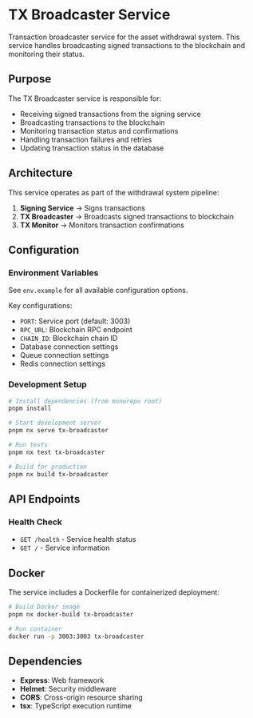# TX Broadcaster Service

Transaction broadcaster service for the asset withdrawal system. This service handles broadcasting signed transactions to the blockchain and monitoring their status.

## Purpose

The TX Broadcaster service is responsible for:
- Receiving signed transactions from the signing service
- Broadcasting transactions to the blockchain
- Monitoring transaction status and confirmations
- Handling transaction failures and retries
- Updating transaction status in the database

## Architecture

This service operates as part of the withdrawal system pipeline:
1. **Signing Service** → Signs transactions
2. **TX Broadcaster** → Broadcasts signed transactions to blockchain  
3. **TX Monitor** → Monitors transaction confirmations

## Configuration

### Environment Variables

See `env.example` for all available configuration options.

Key configurations:
- `PORT`: Service port (default: 3003)
- `RPC_URL`: Blockchain RPC endpoint
- `CHAIN_ID`: Blockchain chain ID
- Database connection settings
- Queue connection settings
- Redis connection settings

### Development Setup

```bash
# Install dependencies (from monorepo root)
pnpm install

# Start development server
pnpm nx serve tx-broadcaster

# Run tests
pnpm nx test tx-broadcaster

# Build for production
pnpm nx build tx-broadcaster
```

## API Endpoints

### Health Check
- `GET /health` - Service health status
- `GET /` - Service information

## Docker

The service includes a Dockerfile for containerized deployment:

```bash
# Build Docker image
pnpm nx docker-build tx-broadcaster

# Run container
docker run -p 3003:3003 tx-broadcaster
```

## Dependencies

- **Express**: Web framework
- **Helmet**: Security middleware
- **CORS**: Cross-origin resource sharing
- **tsx**: TypeScript execution runtime
